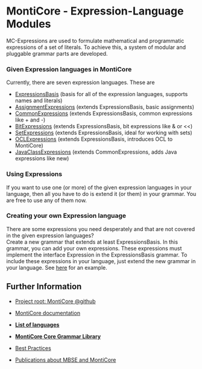 <!-- (c) https://github.com/MontiCore/monticore -->

<!-- This is a MontiCore stable explanation. -->

# MontiCore - Expression-Language Modules

MC-Expressions are used to formulate mathematical and programmatic 
expressions of a set of literals. To achieve this, a system of modular and 
pluggable grammar parts are developed. 

### Given Expression languages in MontiCore

Currently, there are seven expression languages. These are

* [ExpressionsBasis](ExpressionsBasis.mc4) (basis for all of the expression languages, supports names and literals)
* [AssignmentExpressions](AssignmentExpressions.mc4) (extends ExpressionsBasis, basic assignments)
* [CommonExpressions](CommonExpressions.mc4) (extends ExpressionsBasis, common expressions like + and -)
* [BitExpressions](BitExpressions.mc4) (extends ExpressionsBasis, bit expressions like & or <<)
* [SetExpressions](SetExpressions.mc4) (extends ExpressionsBasis, ideal for working with sets)
* [OCLExpressions](OCLExpressions.mc4) (extends ExpressionsBasis, introduces OCL to MontiCore)
* [JavaClassExpressions](JavaClassExpressions.mc4) (extends CommonExpressions, adds Java expressions like new)

### Using Expressions

If you want to use one (or more) of the given expression languages in your
language, then all you have to do is extend it (or them) in your grammar. 
You are free to use any of them now.

### Creating your own Expression language

There are some expressions you need desperately and that are not covered 
in the given expression languages? <br/>
Create a new grammar that extends at least ExpressionsBasis. In this 
grammar, you can add your own expressions. These expressions must implement
the interface Expression in the ExpressionsBasis grammar. 
To include these expressions in your language, just extend the new grammar in your language.
See [here](../../../../../test/grammars/de/monticore/expressions/CombineExpressionsWithLiterals.mc4) 
for an example.

## Further Information

* [Project root: MontiCore @github](https://github.com/MontiCore/monticore)
* [MontiCore documentation](http://www.monticore.de/)

* [**List of languages**](https://git.rwth-aachen.de/monticore/monticore/-/blob/dev/docs/Languages.md)
* [**MontiCore Core Grammar Library**](https://git.rwth-aachen.de/monticore/monticore/blob/dev/monticore-grammar/src/main/grammars/de/monticore/Grammars.md)
* [Best Practices](BestPractices.md)
* [Publications about MBSE and MontiCore](https://www.se-rwth.de/publications/)



